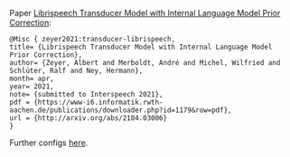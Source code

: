 Paper [Librispeech Transducer Model with Internal Language Model Prior Correction](https://arxiv.org/abs/2104.03006):
```
@Misc { zeyer2021:transducer-librispeech,
title= {Librispeech Transducer Model with Internal Language Model Prior Correction},
author= {Zeyer, Albert and Merboldt, André and Michel, Wilfried and Schlüter, Ralf and Ney, Hermann},
month= apr,
year= 2021,
note= {submitted to Interspeech 2021},
pdf = {https://www-i6.informatik.rwth-aachen.de/publications/downloader.php?id=1179&row=pdf},
url = {http://arxiv.org/abs/2104.03006}
}
```

Further configs [here](https://github.com/rwth-i6/returnn-experiments/tree/master/2021-transducer-thesis-merboldt).
